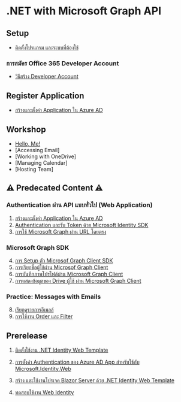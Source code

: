 
# .NET with Microsoft Graph API

## Setup

- [ติดตั้งโปรแกรม และระบบที่ต้องใช้](setup.md)

### การสมัคร Office 365 Developer Account

- [วิธีสร้าง Developer Account](365-dev-account/readme.md)

## Register Application 

- [สร้างและตั้งค่า Application ใน Azure AD](register-app-in-azure-ad.md)


## Workshop

- [Hello, Me!](workshop/hello-me/readme.md)
- [Accessing Email]
- [Working with OneDrive]
- [Managing Calendar]
- [Hosting Team]

## ⚠️ Predecated Content ⚠️

### Authentication ผ่าน API แบบทั่วไป (Web Application)

1. [สร้างและตั้งค่า Application ใน Azure AD](register-app-in-azure-ad.md)
2. [Authentication และรับ Token ด้วย Microsoft Identity SDK](authentication-console-app.md)
3. [การใช้ Microsoft Graph ผ่าน URL โดยตรง](access-graph-via-url.md)

### Microsoft Graph SDK

4. [การ Setup ตัว Microsof Graph Client SDK](use-ms-graph-client.md)
5. [การเรียกชื่อผู้ใช้ผ่าน Microsof Graph Client](graph-get-display-name.md)
6. [การบันทึกภาพโปรไฟล์ผ่าน Microsoft Graph Client](graph-get-profile-photo.md)
7. [การแสดงข้อมูลของ Drive ผู้ใช้ ผ่าน Microsoft Graph Client](graph-get-drive-items.md)

### Practice: Messages with Emails

8. [เรียกดูรายการอีเมลล์](graph-get-emails.md)
9. [การใช้งาน Order และ Filter](graph-get-emails-order-filter.md)




## Prerelease

1. [ติดตั้งใช้งาน .NET Identity Web Template](install-dot-net-identity-web-template.md)
2. [การตั้งค่า Authentication ของ Azure AD App สำหรับใช้กับ Microsoft.Identity.Web](setup-authentication-for-microsoft-identity-web.md)
3. [สร้าง และใช้งานโปรเจค Blazor Server ด้วย .NET Identity Web Template](create-and-run-blazor-server-with-ms-identity-web.md)

4. [ทดสอบใช้งาน Web Identity](blazor-server-ms-identity-web.md)


